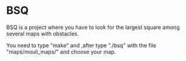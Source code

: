 # BSQ

BSQ is a project where you have to look for the largest square among several maps with obstacles.

You need to type "make" and ,after type "./bsq" with the file "maps/mouli_maps/" and choose your map.